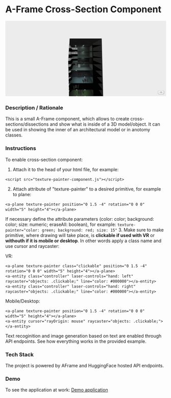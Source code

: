 # A-Frame Cross-Section Component
<img alt="Screenshot" src="img/screenshot.jpg" width="800">

### **Description / Rationale**
This is a small A-Frame component, which allows to create cross-sections/dissections and show what is inside of a 3D model/object. It can be used in showing the inner of an architectural model or in anotomy classes. 

### **Instructions**
To enable cross-section component: 
1. Attach it to the head of your html file, for example: 
```
<script src="texture-painter-component.js"></script>
```
2. Attach attribute of "texture-painter" to a desired primitive, for example to plane: 
```
<a-plane texture-painter position="0 1.5 -4" rotation="0 0 0" width="5" height="4"></a-plane>
``` 

If necessary define the attribute parameters (color: color; background: color; size: numeric;  eraseAll: boolean), for example:
``` texture-painter="color: green; background: red; size: 15" ```
3. Make sure to make primitive, where drawing will take place, is <b>clickable if used with VR</b> or <b>withouth if it is mobile or desktop</b>. In other words apply a class name and use cursor and raycaster:

VR: 
```
<a-plane texture-painter class="clickable" position="0 1.5 -4" rotation="0 0 0" width="5" height="4"></a-plane>
<a-entity class="controller" laser-controls="hand: left" raycaster="objects: .clickable;" line="color: #000000"></a-entity>
<a-entity class="controller" laser-controls="hand: right" raycaster="objects: .clickable;" line="color: #000000"></a-entity>
```
Mobile/Desktop: 
```
<a-plane texture-painter position="0 1.5 -4" rotation="0 0 0" width="5" height="4"></a-plane>
<a-entity cursor="rayOrigin: mouse" raycaster="objects: .clickable;"></a-entity>
```
Text recoginition and image generation based on text are enabled through API endpoints. See how everything works in the provided example. 

### **Tech Stack**
The project is powered by AFrame and HuggingFace hosted API endpoints.

### **Demo**
To see the application at work: [Demo application](https://webvr-drawing.glitch.me/)
